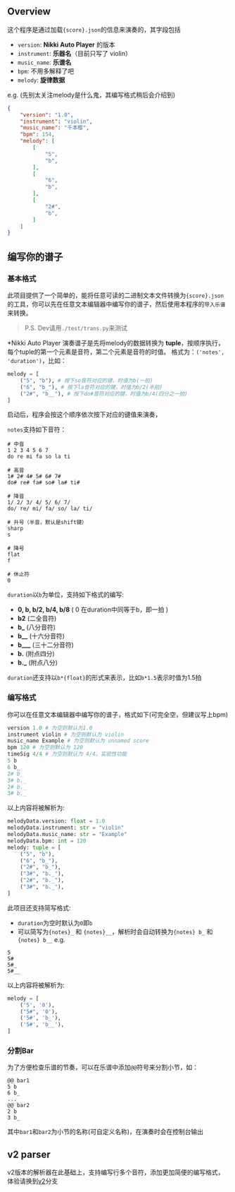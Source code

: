 ## Overview

这个程序是通过加载`{score}.json`的信息来演奏的，其字段包括

- `version`: **Nikki Auto Player** 的版本
- `instrument`: **乐器名**（目前只写了 violin）
- `music_name`: **乐谱名**
- `bpm`: 不用多解释了吧
- `melody`: **旋律数据**

e.g. (先别太关注melody是什么鬼，其编写格式稍后会介绍到)
```json
{
    "version": "1.0",
    "instrument": "violin",
    "music_name": "千本樱",
    "bpm": 154,
    "melody": [
        [
            "5",
            "b",
        ],
        [
            "6",
            "b",
        ],
        [
            "2#",
            "b",
        ]
    ]
}
```
## 编写你的谱子

### 基本格式
此项目提供了一个简单的，能将任意可读的二进制文本文件转换为`{score}.json`的工具，你可以先在任意文本编辑器中编写你的谱子，然后使用本程序的`导入乐谱`来转换。

> P.S. Dev请用`./test/trans.py`来测试

*Nikki Auto Player 演奏谱子是先将melody的数据转换为 **tuple**，按顺序执行，每个tuple的第一个元素是音符，第二个元素是音符的时值。
格式为：`('notes', 'duration')`，比如：
```python
melody = [
    ("5", "b"), # 按下so音符对应的键，时值为b(一拍)
    ("6", "b_"), # 按下la音符对应的键，时值为b/2(半拍)
    ("2#", "b__"), # 按下do#音符对应的键，时值为b/4(四分之一拍)
]
```
启动后，程序会按这个顺序依次按下对应的键值来演奏，

`notes`支持如下音符：
```text
# 中音
1 2 3 4 5 6 7
do re mi fa so la ti

# 高音
1# 2# 4# 5# 6# 7#
do# re# fa# so# la# ti#

# 降音
1/ 2/ 3/ 4/ 5/ 6/ 7/
do/ re/ mi/ fa/ so/ la/ ti/

# 升号（半音，默认是shift键）
sharp
s

# 降号
flat
f

# 休止符
0
```

`duration`以`b`为单位，支持如下格式的编写:

- **0, b, b/2, b/4, b/8** ( 0 在duration中同等于b，即一拍 )
- **b2**  (二全音符)
- **b_**  (八分音符)
- **b__** (十六分音符)
- **b___** (三十二分音符)
- **b.** (附点四分)
- **b._**  (附点八分)

`duration`还支持以`b*{float}`的形式来表示，比如`b*1.5`表示时值为1.5拍

### 编写格式

你可以在任意文本编辑器中编写你的谱子，格式如下(可完全空，但建议写上bpm)

```python
version 1.0 # 为空则默认为1.0
instrument violin # 为空则默认为 violin
music_name Example # 为空则默认为 unnamed score
bpm 120 # 为空则默认为 120
timeSig 4/4 # 为空则默认为 4/4，实验性功能
5 b
6 b_
2# b_
3# b._
2# b._
3# b._
```
以上内容将被解析为:
```python
melodyData.version: float = 1.0
melodyData.instrument: str = "violin"
melodyData.music_name: str = "Example"
melodyData.bpm: int = 120
melody: tuple = [
    ("5", "b"),
    ("6", "b_"),
    ("2#", "b_"),
    ("3#", "b._"),
    ("2#", "b._"),
    ("3#", "b._"),
]
```
此项目还支持简写格式:
- `duration`为空时默认为`0`即`b`
- 可以简写为`{notes}_` 和 `{notes}__`，解析时会自动转换为`{notes} b_` 和 `{notes} b__`
e.g.
```text
5
5#
5#_
5#__
```
以上内容将被解析为:
```python
melody = [
    ('5', '0'),
    ("5#", '0'),
    ('5#', 'b_'),
    ('5#', 'b__'),
]
```
### 分割Bar
为了方便检查乐谱的节奏，可以在乐谱中添加`@@`符号来分割小节，如：
```text
@@ bar1
5 b
6 b_
...
@@ bar2
2 b
3 b_
```
其中`bar1`和`bar2`为小节的名称(可自定义名称)，在演奏时会在控制台输出

## v2 parser
v2版本的解析器在此基础上，支持编写行多个音符，添加更加简便的编写格式，体验请换到[v2](https://github.com/teriyakisushi/nikki-auto-player/tree/v2)分支